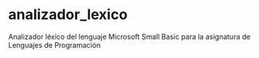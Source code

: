 # analizador_lexico
Analizador léxico del lenguaje Microsoft Small Basic para la asignatura de Lenguajes de Programación
